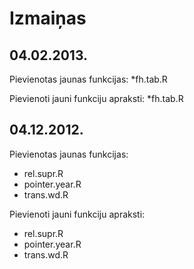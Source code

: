 Izmaiņas
========================================================
04.02.2013.
------

Pievienotas jaunas funkcijas:
*fh.tab.R

Pievienoti jauni funkciju apraksti:
*fh.tab.R


04.12.2012.
------

Pievienotas jaunas funkcijas:
* rel.supr.R
* pointer.year.R
* trans.wd.R

Pievienoti jauni funkciju apraksti:
* rel.supr.R
* pointer.year.R
* trans.wd.R
